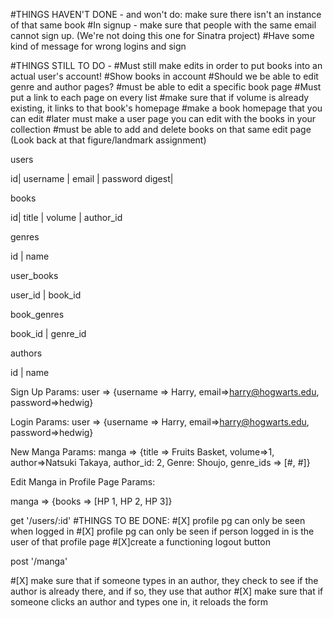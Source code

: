 #THINGS HAVEN'T DONE - and won't do: make sure there isn't an instance of that same book
#In signup - make sure that people with the same email cannot sign up. (We're not doing this one for Sinatra project)
#Have some kind of message for wrong logins and sign

#THINGS STILL TO DO -
#Must still make edits in order to put books into an actual user's account!
#Show books in account
#Should we be able to edit genre and author pages?
#must be able to edit a specific book page
#Must put a link to each page on every list
#make sure that if volume is already existing, it links to that book's homepage
#make a book homepage that you can edit
#later must make a user page you can edit with the books in your collection
#must be able to add and delete books on that same edit page (Look back at that figure/landmark assignment)

users

id| username | email | password digest|

books

id| title | volume | author_id

genres

id | name

user_books

user_id | book_id

book_genres

book_id | genre_id

authors

id | name

Sign Up Params:
user => {username => Harry, email=>harry@hogwarts.edu, password=>hedwig}

Login Params:
user => {username => Harry, email=>harry@hogwarts.edu, password=>hedwig}

New Manga Params:
manga => {title => Fruits Basket, volume=>1, author=>Natsuki Takaya, author_id: 2, Genre: Shoujo, genre_ids => [#, #]}

Edit Manga in Profile Page Params:

manga => {books => [HP 1, HP 2, HP 3]}

get '/users/:id'
  #THINGS TO BE DONE:
  #[X] profile pg can only be seen when logged in
  #[X] profile pg can only be seen if person logged in is the user of that profile page
  #[X]create a functioning logout button

post '/manga'

  #[X] make sure that if someone types in an author, they check to see if the author is already there, and if so, they use that author
  #[X] make sure that if someone clicks an author and types one in, it reloads the form
